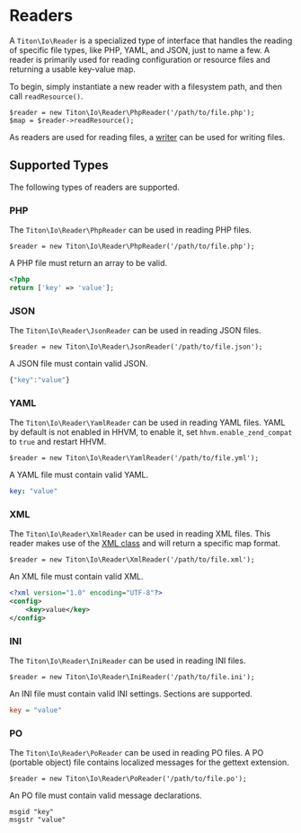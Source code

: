 # Readers #

A `Titon\Io\Reader` is a specialized type of interface that handles the reading of specific file types, like PHP, YAML, and JSON, just to name a few. A reader is primarily used for reading configuration or resource files and returning a usable key-value map.

To begin, simply instantiate a new reader with a filesystem path, and then call `readResource()`.

```hack
$reader = new Titon\Io\Reader\PhpReader('/path/to/file.php');
$map = $reader->readResource();
```

As readers are used for reading files, a [writer](writers.md) can be used for writing files.

## Supported Types ###

The following types of readers are supported.

### PHP ###

The `Titon\Io\Reader\PhpReader` can be used in reading PHP files. 

```hack
$reader = new Titon\Io\Reader\PhpReader('/path/to/file.php');
```

A PHP file must return an array to be valid.

```php
<?php
return ['key' => 'value'];
```

### JSON ###

The `Titon\Io\Reader\JsonReader` can be used in reading JSON files. 

```hack
$reader = new Titon\Io\Reader\JsonReader('/path/to/file.json');
```

A JSON file must contain valid JSON.

```javascript
{"key":"value"}
```

### YAML ###

The `Titon\Io\Reader\YamlReader` can be used in reading YAML files. YAML by default is not enabled in HHVM, to enable it, set `hhvm.enable_zend_compat` to `true` and restart HHVM.

```hack
$reader = new Titon\Io\Reader\YamlReader('/path/to/file.yml');
```

A YAML file must contain valid YAML.

```yaml
key: "value"
```

### XML ###

The `Titon\Io\Reader\XmlReader` can be used in reading XML files. This reader makes use of the [XML class](../type/xml.md) and will return a specific map format.

```hack
$reader = new Titon\Io\Reader\XmlReader('/path/to/file.xml');
```

An XML file must contain valid XML.

```xml
<?xml version="1.0" encoding="UTF-8"?>
<config>
    <key>value</key>
</config>
```

### INI ###

The `Titon\Io\Reader\IniReader` can be used in reading INI files. 

```hack
$reader = new Titon\Io\Reader\IniReader('/path/to/file.ini');
```

An INI file must contain valid INI settings. Sections are supported.

```ini
key = "value"
```

### PO ###

The `Titon\Io\Reader\PoReader` can be used in reading PO files. A PO (portable object) file contains localized messages for the gettext extension.

```hack
$reader = new Titon\Io\Reader\PoReader('/path/to/file.po');
```

An PO file must contain valid message declarations.

```
msgid "key"
msgstr "value"
```
